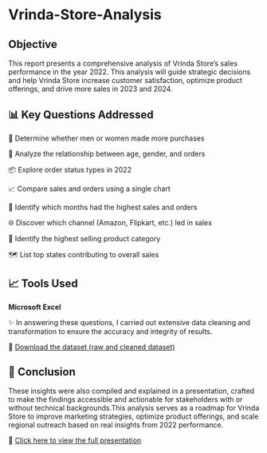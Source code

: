 # Vrinda-Store-Analysis
## Objective
This report presents a comprehensive analysis of Vrinda Store’s sales performance in the year 2022.  This analysis will guide strategic decisions and help Vrinda Store increase customer satisfaction, optimize product offerings, and drive more sales in 2023 and 2024.

## 📊 Key Questions Addressed
🚻 Determine whether men or women made more purchases

👥 Analyze the relationship between age, gender, and orders

📦 Explore order status types in 2022

📈 Compare sales and orders using a single chart

📅 Identify which months had the highest sales and orders

🌐 Discover which channel (Amazon, Flipkart, etc.) led in sales

👗 Identify the highest selling product category

🗺️ List top states contributing to overall sales

## 📈 Tools Used
**Microsoft Excel**

✨ In answering these questions, I carried out extensive data cleaning and transformation to ensure the accuracy and integrity of results.

📂 [Download the dataset (raw and cleaned dataset)](https://github.com/Rikky101/Vrinda-Store-Analysis/blob/main/Vrinda%20Store%20Data.xlsx)


## 📌 Conclusion
 These insights were also compiled and explained in a presentation, crafted to make the findings accessible and actionable for stakeholders with or without technical backgrounds.This analysis serves as a roadmap for Vrinda Store to improve marketing strategies, optimize product offerings, and scale regional outreach based on real insights from 2022 performance.

🔗 [Click here to view the full presentation](https://github.com/Rikky101/Vrinda-Store-Analysis/blob/main/Vrinda%20Store%20Analysis%20Presentation.pdf)
